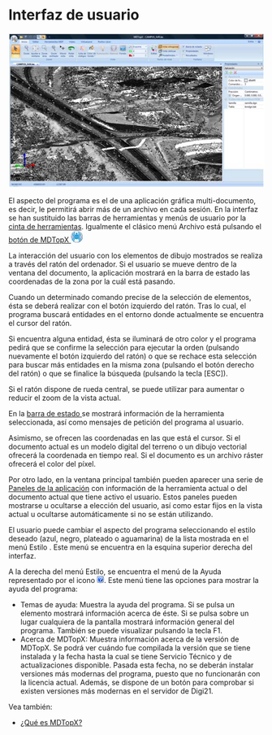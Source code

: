 # Interfaz de usuario

![Interfaz de usuario de MDTopX](../../.gitbook/assets/interfaz-de-usuario.jpg)

El aspecto del programa es el de una aplicación gráfica multi-documento, es decir, le permitirá abrir más de un archivo en cada sesión. En la interfaz se han sustituido las barras de herramientas y menús de usuario por la [cinta de herramientas](../cinta-de-herramientas/). Igualmente el clásico menú Archivo está pulsando el [botón de MDTopX ![](../../.gitbook/assets/boton-mdtopx.jpg)](boton-de-mdtopx.md)

La interacción del usuario con los elementos de dibujo mostrados se realiza a través del ratón del ordenador. Si el usuario se mueve dentro de la ventana del documento, la aplicación mostrará en la barra de estado las coordenadas de la zona por la cuál está pasando.

Cuando un determinado comando precise de la selección de elementos, ésta se deberá realizar con el botón izquierdo del ratón. Tras lo cual, el programa buscará entidades en el entorno donde actualmente se encuentra el cursor del ratón.

Si encuentra alguna entidad, ésta se iluminará de otro color y el programa pedirá que se confirme la selección para ejecutar la orden \(pulsando nuevamente el botón izquierdo del ratón\) o que se rechace esta selección para buscar más entidades en la misma zona \(pulsando el botón derecho del ratón\) o que se finalice la búsqueda \(pulsando la tecla \[ESC\]\).

Si el ratón dispone de rueda central, se puede utilizar para aumentar o reducir el zoom de la vista actual.

En la [barra de estado ](barra-de-estado.md)se mostrará información de la herramienta seleccionada, así como mensajes de petición del programa al usuario.

Asimismo, se ofrecen las coordenadas en las que está el cursor. Si el documento actual es un modelo digital del terreno o un dibujo vectorial ofrecerá la coordenada en tiempo real. Si el documento es un archivo ráster ofrecerá el color del píxel.

Por otro lado, en la ventana principal también pueden aparecer una serie de [Paneles de la aplicación](Paneles%20de%20la%20aplicacion.htm) con información de la herramienta actual o del documento actual que tiene activo el usuario. Estos paneles pueden mostrarse u ocultarse a elección del usuario, así como estar fijos en la vista actual u ocultarse automáticamente si no se están utilizando.

El usuario puede cambiar el aspecto del programa seleccionando el estilo deseado \(azul, negro, plateado o aguamarina\) de la lista mostrada en el menú Estilo . Este menú se encuentra en la esquina superior derecha del interfaz.

A la derecha del menú Estilo, se encuentra el menú de la Ayuda representado por el icono ![](../../.gitbook/assets/icono-ayuda.jpg). Este menú tiene las opciones para mostrar la ayuda del programa:

* Temas de ayuda: Muestra la ayuda del programa. Si se pulsa un elemento mostrará información acerca de éste. Si se pulsa sobre un lugar cualquiera de la pantalla mostrará información general del programa. También se puede visualizar pulsando la tecla F1.
* Acerca de MDTopX: Muestra información acerca de la versión de MDTopX. Se podrá ver cuándo fue compilada la versión que se tiene instalada y la fecha hasta la cual se tiene Servicio Técnico y de actualizaciones disponible. Pasada esta fecha, no se deberán instalar versiones más modernas del programa, puesto que no funcionarán con la licencia actual. Además, se dispone de un botón para comprobar si existen versiones más modernas en el servidor de Digi21.

 Vea también:

* [¿Qué es MDTopX?](mdtopx.md)

